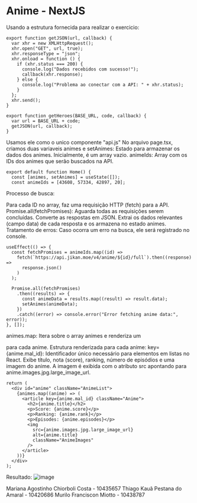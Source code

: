 # Anime - NextJS

Usando a estrutura fornecida para realizar o exercicio:

``` tsx
export function getJSON(url, callback) {
  var xhr = new XMLHttpRequest();
  xhr.open("GET", url, true);
  xhr.responseType = "json";
  xhr.onload = function () {
    if (xhr.status === 200) {
      console.log("Dados recebidos com sucesso!");
      callback(xhr.response);
    } else {
      console.log("Problema ao conectar com a API: " + xhr.status);
    }
  };
  xhr.send();
}

export function getHeroes(BASE_URL, code, callback) {
  var url = BASE_URL + code;
  getJSON(url, callback);
}
```

Usamos ele como o unico componente "api.js"
No arquivo page.tsx, criamos duas variaveis
animes e setAnimes: Estado para armazenar os dados dos animes. Inicialmente, é um array vazio.
animeIds: Array com os IDs dos animes que serão buscados na API.

``` tsx
export default function Home() {
  const [animes, setAnimes] = useState([]);
  const animeIds = [43608, 57334, 42897, 20];
```
Processo de busca:

Para cada ID no array, faz uma requisição HTTP (fetch) para a API.
Promise.all(fetchPromises):
Aguarda todas as requisições serem concluídas.
Converte as respostas em JSON.
Extrai os dados relevantes (campo data) de cada resposta e os armazena no estado animes.
Tratamento de erros:
Caso ocorra um erro na busca, ele será registrado no console.

``` tsx
useEffect(() => {
  const fetchPromises = animeIds.map((id) =>
    fetch(`https://api.jikan.moe/v4/anime/${id}/full`).then((response) =>
      response.json()
    )
  );

  Promise.all(fetchPromises)
    .then((results) => {
      const animeData = results.map((result) => result.data);
      setAnimes(animeData);
    })
    .catch((error) => console.error("Error fetching anime data:", error));
}, []);
```

animes.map:
Itera sobre o array animes e renderiza um <article> para cada anime.
Estrutura renderizada para cada anime:
key={anime.mal_id}: Identificador único necessário para elementos em listas no React.
Exibe título, nota (score), ranking, número de episódios e uma imagem do anime.
A imagem é exibida com o atributo src apontando para anime.images.jpg.large_image_url.

``` tsx
return (
  <div id="anime" className="AnimeList">
    {animes.map((anime) => (
      <article key={anime.mal_id} className="Anime">
        <h2>{anime.title}</h2>
        <p>Score: {anime.score}</p>
        <p>Ranking: {anime.rank}</p>
        <p>Episodes: {anime.episodes}</p>
        <img
          src={anime.images.jpg.large_image_url}
          alt={anime.title}
          className="AnimeImages"
        />
      </article>
    ))}
  </div>
);
```

Resultado:
![image](https://github.com/user-attachments/assets/94d6540e-3d98-40d9-9fcc-b1ad592730db)


Mariana Agostinho Chiorboli Costa - 10435657
Thiago Kauã Pestana do Amaral - 10420686
Murilo Franciscon Miotto - 10438787

